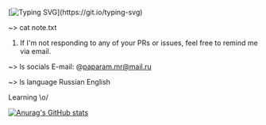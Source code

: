 <!-- ### Hi there 👋 -->

[![Typing SVG](https://readme-typing-svg.herokuapp.com?color=%2336BCF7&lines=_.-._.-._+G.M.N.S.A+_.-._.-._)](https://git.io/typing-svg)

~> cat note.txt
 1. If I'm not responding to any of your PRs or issues,
   feel free to remind me via email.
 
 ~> ls socials
 E-mail: @paparam.mr@mail.ru
<!-- Telegram: 
 Rocket.Chat: -->

 ~> ls language 
 Russian English
 
  Learning \o/

[![Anurag's GitHub stats](https://github-readme-stats.vercel.app/api?username=GMNSA)](https://github.com/GMNSA/github-readme-stats) 

<!--
**GMNSA/GMNSA** is a ✨ _special_ ✨ repository because its `README.md` (this file) appears on your GitHub profile.

Here are some ideas to get you started:

- 🔭 I’m currently working on ...
- 🌱 I’m currently learning ...
- 👯 I’m looking to collaborate on ...
- 🤔 I’m looking for help with ...
- 💬 Ask me about ...
- 📫 How to reach me: ...
- 😄 Pronouns: ...
- ⚡ Fun fact: ...
-->
